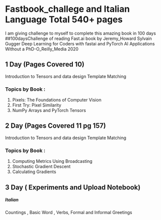 # Fastbook_challege and Italian Language Total 540+ pages
I am giving challenge to myself to complete this amazing book in 100 days
##100daysChallenge
of reading Fast.ai book by Jeremy_Howard Sylvain Gugger Deep Learning for Coders with fastai and PyTorch AI Applications Without a PhD-O_Reilly_Media 2020


## 1 Day (Pages Covered 10)
Introduction to Tensors and data design 
Template Matching
### Topics by Book :
1. Pixels: The Foundations of Computer Vision
2. First Try: Pixel Similarity
3. NumPy Arrays and PyTorch Tensors


## 2 Day (Pages Covered 11 pg 157)
Introduction to Tensors and data design 
Template Matching
### Topics by Book :
1. Computing Metrics Using Broadcasting
2. Stochastic Gradient Descent
3. Calculating Gradients

## 3 Day ( Experiments and Upload Notebook)


##### Italian 
Countings , Basic Word , Verbs, Formal and Informal Greetings


